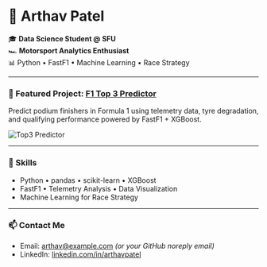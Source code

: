 # 🏁 Arthav Patel

🎓 **Data Science Student @ SFU**  
🏎️ **Motorsport Analytics Enthusiast**  
📊 Python • FastF1 • Machine Learning • Race Strategy

---

### 🚀 Featured Project: [F1 Top 3 Predictor](https://github.com/Arthavpatel/f1_top3_winner_prediction)
Predict podium finishers in Formula 1 using telemetry data, tyre degradation, and qualifying performance powered by FastF1 + XGBoost.

![Top3 Predictor](https://raw.githubusercontent.com/Arthavpatel/f1_top3_winner_prediction/main/thumbnail.png) <!-- Or upload your own thumbnail image -->

---

### 🧠 Skills
- Python • pandas • scikit-learn • XGBoost
- FastF1 • Telemetry Analysis • Data Visualization
- Machine Learning for Race Strategy

---

### 📫 Contact Me
- Email: arthav@example.com *(or your GitHub noreply email)*
- LinkedIn: [linkedin.com/in/arthavpatel](https://linkedin.com/in/arthavpatel)

